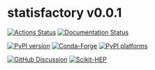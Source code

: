 # statisfactory v0.0.1

[![Actions Status][actions-badge]][actions-link]
[![Documentation Status][rtd-badge]][rtd-link]

[![PyPI version][pypi-version]][pypi-link]
[![Conda-Forge][conda-badge]][conda-link]
[![PyPI platforms][pypi-platforms]][pypi-link]

[![GitHub Discussion][github-discussions-badge]][github-discussions-link]
[![Scikit-HEP][sk-badge]](https://scikit-hep.org/)

<!-- SPHINX-START -->

<!-- prettier-ignore-start -->
[actions-badge]:            https://github.com/scikit-hep/statisfactory/workflows/CI/badge.svg
[actions-link]:             https://github.com/scikit-hep/statisfactory/actions
[conda-badge]:              https://img.shields.io/conda/vn/conda-forge/statisfactory
[conda-link]:               https://github.com/conda-forge/statisfactory-feedstock
[github-discussions-badge]: https://img.shields.io/static/v1?label=Discussions&message=Ask&color=blue&logo=github
[github-discussions-link]:  https://github.com/scikit-hep/statisfactory/discussions
[pypi-link]:                https://pypi.org/project/statisfactory/
[pypi-platforms]:           https://img.shields.io/pypi/pyversions/statisfactory
[pypi-version]:             https://img.shields.io/pypi/v/statisfactory
[rtd-badge]:                https://readthedocs.org/projects/statisfactory/badge/?version=latest
[rtd-link]:                 https://statisfactory.readthedocs.io/en/latest/?badge=latest
[sk-badge]:                 https://scikit-hep.org/assets/images/Scikit--HEP-Project-blue.svg

<!-- prettier-ignore-end -->
